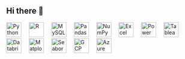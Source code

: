 ## Hi there 👋


<div align="left">
  <img src="https://cdn.jsdelivr.net/gh/devicons/devicon/icons/python/python-original.svg" height="40" alt="Python" />
  <img width="12" />
  <img src="https://cdn.jsdelivr.net/gh/devicons/devicon/icons/r/r-original.svg" height="40" alt="R" />
  <img width="12" />
  <img src="https://cdn.jsdelivr.net/gh/devicons/devicon/icons/mysql/mysql-original.svg" height="40" alt="MySQL" />
  <img width="12" />
  <img src="https://cdn.jsdelivr.net/gh/devicons/devicon/icons/pandas/pandas-original.svg" height="40" alt="Pandas" />
  <img width="12" />
  <img src="https://cdn.jsdelivr.net/gh/devicons/devicon/icons/numpy/numpy-original.svg" height="40" alt="NumPy" />
  <img width="12" />
  <img src="https://img.icons8.com/color/48/000000/microsoft-excel-2019--v1.png" height="40" alt="Excel"/>
  <img width="12"/>
  <img src="https://img.icons8.com/color/48/000000/power-bi.png" height="40" alt="Power BI"/>
  <img width="12"/>
  <img src="https://img.icons8.com/color/48/000000/tableau-software.png" height="40" alt="Tableau"/>
  <img width="12"/>
  <img src="https://static-00.iconduck.com/assets.00/databricks-icon-512x512-b2q59zlo.png" height="40" alt="Databricks" />
  <img width="12"/>
  <img src="https://upload.wikimedia.org/wikipedia/commons/thumb/8/84/Matplotlib_icon.svg/2048px-Matplotlib_icon.svg.png" height="40" alt="Matplotlib"/>
  <img width="12"/>
  <img src="https://seaborn.pydata.org/_static/logo-wide-lightbg.svg" height="40" alt="Seaborn" />
  <img width="12"/>
  <img src="https://img.icons8.com/color/48/000000/google-cloud.png" height="40" alt="GCP"/>
  <img width="12"/>
  <img src="https://img.icons8.com/fluency/48/azure-1.png" height="40" alt="Azure"/>
  <img width="12"/>
  
</div>
</div>
